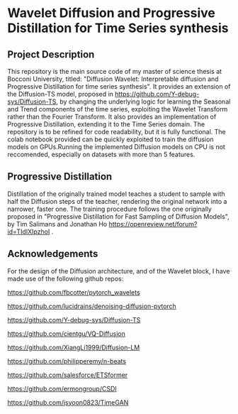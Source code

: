 # Wavelet Diffusion and Progressive Distillation for Time Series synthesis 

## Project Description 

This repository is the main source code of my master of science thesis at Bocconi University, titled: "Diffusion Wavelet: Interpretable diffusion and Progressive Distillation for time series synthesis". It provides an extension of the Diffusion-TS model, proposed in https://github.com/Y-debug-sys/Diffusion-TS, by changing the underlying logic for learning the Seasonal and Trend components of the time series, exploiting the Wavelet Transform rather than the Fourier Transform. 
It also provides an implementation of Progressive Distillation, extending it to the Time Series domain.
The repository is to be refined for code readability, but it is fully functional. The colab notebook provided can be quickly exploited to train the diffusion models on GPUs.Running the implemented Diffusion models on CPU is not reccomended, especially on datasets with more than 5 features.  

## Progressive Distillation 
Distillation of the originally trained model teaches a student to sample with half the Diffusion steps of the teacher, rendering the original network into a narrower, faster one. The training procedure follows the one originally proposed in "Progressive Distillation for Fast Sampling of Diffusion Models", by Tim Salimans and Jonathan Ho https://openreview.net/forum?id=TIdIXIpzhoI . 

## Acknowledgements

For the design of the Diffusion architecture, and of the Wavelet block, I have made use of the following github repos:

https://github.com/fbcotter/pytorch_wavelets

https://github.com/lucidrains/denoising-diffusion-pytorch

https://github.com/Y-debug-sys/Diffusion-TS

https://github.com/cientgu/VQ-Diffusion

https://github.com/XiangLi1999/Diffusion-LM

https://github.com/philipperemy/n-beats

https://github.com/salesforce/ETSformer

https://github.com/ermongroup/CSDI

https://github.com/jsyoon0823/TimeGAN

